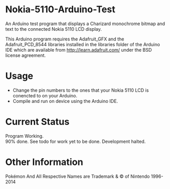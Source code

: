 Nokia-5110-Arduino-Test
=======================

An Arduino test program that displays a Charizard monochrome bitmap and text to the connected Nokia 5110 LCD display.

This Arduino program requires the Adafruit_GFX and the Adafruit_PCD_8544 
libraries installed in the libraries folder of the Arduino IDE which are 
available from http://learn.adafruit.com/ under the BSD license 
agreement.

Usage
=====

- Change the pin numbers to the ones that your Nokia 5110 LCD is 
conencted to on your Arduino.
- Compile and run on device using the Arduino IDE.


Current Status
==============

Program Working. <br>
90% done. See todo for work yet to be done.
Development halted.


Other Information
=================

Pokémon And All Respective Names are Trademark & © of Nintendo 1996-2014